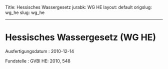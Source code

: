 Title: Hessisches Wassergesetz
jurabk: WG HE
layout: default
origslug: wg_he
slug: wg_he

---

# Hessisches Wassergesetz (WG HE)

Ausfertigungsdatum
:   2010-12-14

Fundstelle
:   GVBl HE: 2010, 548

